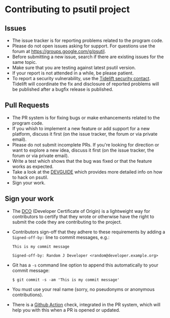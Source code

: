 Contributing to psutil project
==============================

Issues
------

* The issue tracker is for reporting problems related to the program code.
* Please do not open issues asking for support. For questions use the forum
  at https://groups.google.com/g/psutil.
* Before submitting a new issue, search if there are existing issues for the
  same topic.
* Make sure that you are testing against latest psutil version.
* If your report is not attended in a while, be please patient.
* To report a security vulnerability, use the
  [Tidelift security contact](https://tidelift.com/security).
  Tidelift will coordinate the fix and disclosure of reported problems will be
  published after a bugfix release is published.

Pull Requests
-------------

* The PR system is for fixing bugs or make enhancements related to the program
  code.
* If you whish to implement a new feature or add support for a new platform,
  discuss it first (on the issue tracker, the forum or via private email).
* Please do not submit incomplete PRs. If you're looking for direction or want
  to explore a new idea, discuss it first (on the issue tracker, the forum
  or via private email).
* Write a test which shows that the bug was fixed or that the feature works as
  expected.
* Take a look at the [DEVGUIDE](https://github.com/giampaolo/psutil/blob/master/docs/DEVGUIDE.rst)
  which provides more detailed info on how to hack on psutil.
* Sign your work.

Sign your work
--------------

* The [DCO](https://github.com/giampaolo/psutil/blob/master/docs/DCO)
  (Developer Certificate of Origin) is a lightweight way for contributors to
  certify that they wrote or otherwise have the right to submit the code they
  are contributing to the project.
* Contributors sign-off that they adhere to these requirements by adding a
  ``Signed-off-by:`` line to commit messages, e.g.:

    ```
    This is my commit message

    Signed-off-by: Random J Developer <random@developer.example.org>
    ```
* Git has a ``-s`` command line option to append this automatically to your
  commit message:

    ```
    $ git commit -s -am 'This is my commit message'
    ```
* You must use your real name (sorry, no pseudonyms or anonymous contributions).
* There is a [Github Action](https://probot.github.io/apps/dco/) check,
  integrated in the PR system, which will help you with this when a PR is
  opened or updated.
